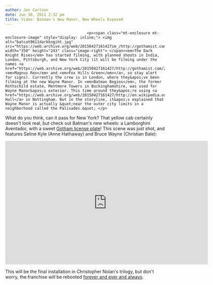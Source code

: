 ```yaml
---
author: Jen Carlson
date: Jun 30, 2011 2:32 pm
title: Video: Batman's New Manor, New Wheels Exposed
---
```


	
										<p><span class="mt-enclosure mt-enclosure-image" style="display: inline;"> <img alt="batcat0611darkkngiht.jpg" src="https://web.archive.org/web/20150427161427im_/http://gothamist.com/attachments/arts_jen/batcat0611darkkngiht.jpg" width="350" height="243" class="image-right"> </span><em>The Dark Knight Rises</em> has started filming, with planned shoots in India, London, Pittsburgh, and New York City (it will be filming under the names <a href="https://web.archive.org/web/20150427161427/http://gothamist.com/2011/04/19/the_dark_knight_rises.php"><em>Magnus Rex</em> and <em>Fox Hills Green</em></a>, so stay alert for signs). Currently the crew is in London, where they&apos;ve been filming at the new Wayne Manor. In <em>Batman Begins</em>, the former Rothschild estate, Mentmore Towers in Buckinghamshire, was used for Wayne Manor&apos;s exterior. This time around they&apos;re using <a href="https://web.archive.org/web/20150427161427/http://en.wikipedia.org/wiki/Wollaton_Hall">Wollaton Hall</a> in Nottingham. But in the storyline, it&apos;s explained that Wayne Manor is actually &quot;near the outer city limits in a neighborhood called the Palisades.&quot; </p>

<p>What do you think, can it pass for New York? That yellow cab certainly doesn&apos;t look real, but check out Batman&apos;s new wheels: a Lamborghini Aventador, with a sweet <a href="https://web.archive.org/web/20150427161427/http://www.indiancarsbikes.in/auto-news/batman-lamborghini-aventador-dark-knight-rises-44618/">Gotham license plate</a>! This scene was just shot, and features Seline Kyle (Anne Hathaway) and Bruce Wayne (Christian Bale):</p>

<p><iframe width="640" height="390" src="https://web.archive.org/web/20150427161427if_/http://www.youtube.com/embed/x_s-RmS6Q3I" frameborder="0" allowfullscreen></iframe></p>

<p>This will be the final installation in Christopher Nolan&apos;s trilogy, but don&apos;t worry, the franchise will be rebooted <a href="https://web.archive.org/web/20150427161427/http://gothamist.com/2011/03/30/batman_destined_to_return_again_and.php">forever and ever and always</a>.</p>					
										
									
				